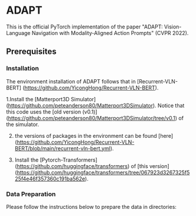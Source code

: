 # ADAPT

This is the official PyTorch implementation of the paper "ADAPT: Vision-Language Navigation with Modality-Aligned Action Prompts" (CVPR 2022).

## Prerequisites

### Installation
The environment installation of ADAPT follows that in [Recurrent-VLN-BERT] (https://github.com/YicongHong/Recurrent-VLN-BERT).

1.Install the [Matterport3D Simulator] (https://github.com/peteanderson80/Matterport3DSimulator). Notice that this code uses the [old version (v0.1)] (https://github.com/peteanderson80/Matterport3DSimulator/tree/v0.1) of the simulator.

2. the versions of packages in the environment can be found [here] (https://github.com/YicongHong/Recurrent-VLN-BERT/blob/main/recurrent-vln-bert.yml).

3. Install the [Pytorch-Transformers] (https://github.com/huggingface/transformers) of [this version] (https://github.com/huggingface/transformers/tree/067923d3267325f525f4e46f357360c191ba562e). 

### Data Preparation
Please follow the instructions below to prepare the data in directories:

